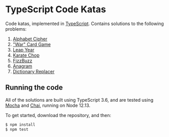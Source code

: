 # TypeScript Code Katas

Code katas, implemented in [TypeScript](https://www.typescriptlang.org/). Contains solutions to the following problems:

1. [Alphabet Cipher](https://github.com/gigasquid/wonderland-clojure-katas/tree/master/alphabet-cipher)
2. ["War" Card Game](https://github.com/gigasquid/wonderland-clojure-katas/tree/master/card-game-war)
3. [Leap Year](https://github.com/garora/TDD-Katas/blob/master/KatasReadme.md#leap-year-)
4. [Karate Chop](http://codekata.com/kata/kata02-karate-chop/)
5. [FizzBuzz](http://codingdojo.org/kata/FizzBuzz/)
6. [Anagram](http://codingdojo.org/kata/Anagram/)
7. [Dictionary Replacer](http://codingdojo.org/kata/DictionaryReplacer/)

## Running the code
All of the solutions are built using TypeScript 3.6, and are tested using [Mocha][mocha] and [Chai][chai], running on Node 12.13.

[mocha]: http://mochajs.org/
[chai]: http://chaijs.com/

To get started, download the repository, and then:

```bash
$ npm install
$ npm test
```
